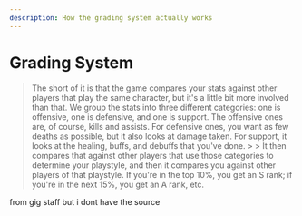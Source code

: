 ```yaml
---
description: How the grading system actually works
---
```


# Grading System

> The short of it is that the game compares your stats against other players that play the same character, but it's a little bit more involved than that. We group the stats into three different categories: one is offensive, one is defensive, and one is support. The offensive ones are, of course, kills and assists. For defensive ones, you want as few deaths as possible, but it also looks at damage taken. For support, it looks at the healing, buffs, and debuffs that you've done. > > It then compares that against other players that use those categories to determine your playstyle, and then it compares you against other players of that playstyle. If you're in the top 10%, you get an S rank; if you're in the next 15%, you get an A rank, etc.

from gig staff but i dont have the source
